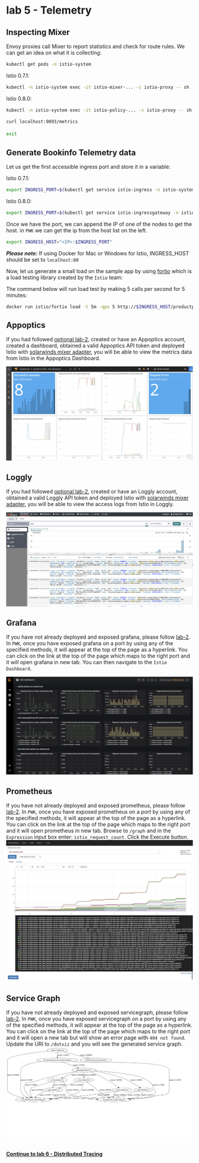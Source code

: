 # lab 5 - Telemetry


## Inspecting Mixer

Envoy proxies call Mixer to report statistics and check for route rules. We can get an idea on what it is collecting:

```sh
kubectl get pods -n istio-system
```

Istio 0.7.1:
```sh
kubectl -n istio-system exec -it istio-mixer-... -c istio-proxy -- sh
```

Istio 0.8.0:
```sh
kubectl -n istio-system exec -it istio-policy-... -c istio-proxy -- sh
```

```sh
curl localhost:9093/metrics

exit
```

## Generate Bookinfo Telemetry data

Let us get the first accessible ingress port and store it in a variable:

Istio 0.7.1:
```sh
export INGRESS_PORT=$(kubectl get service istio-ingress -n istio-system --template='{{(index .spec.ports 0).nodePort}}')
```

Istio 0.8.0:
```sh
export INGRESS_PORT=$(kubectl get service istio-ingressgateway -n istio-system --template='{{(index .spec.ports 0).nodePort}}')
```

Once we have the port, we can append the IP of one of the nodes to get the host. in `PWK` we can get the ip from the host list on the left.
```sh
export INGRESS_HOST="<IP>:$INGRESS_PORT"
```

***Please note:*** If using Docker for Mac or Windows for Istio, INGRESS_HOST should be set to `localhost:80`

Now, let us generate a small load on the sample app by using [fortio](https://github.com/istio/fortio) which is a load testing library created by the `Istio` team:

The command below will run load test by making 5 calls per second for 5 minutes:
```sh
docker run istio/fortio load -t 5m -qps 5 http://$INGRESS_HOST/productpage
```

## Appoptics
If you had followed [optional lab-2](../lab-2/optional.md), created or have an Appoptics account, created a dashboard, obtained a valid Appoptics API token and deployed Istio with [solarwinds mixer adapter](https://github.com/solarwinds/istio-adapter), you will be able to view the metrics data from Istio in the Appoptics Dashboard.

![](img/AO_Dashboard.png)

## Loggly
If you had followed [optional lab-2](../lab-2/optional.md), created or have an Loggly account, obtained a valid Loggly API token and deployed Istio with [solarwinds mixer adapter](https://github.com/solarwinds/istio-adapter), you will be able to view the access logs from Istio in Loggly.

![](img/Loggly.png)


## Grafana

If you have not already deployed and exposed grafana, please follow [lab-2](../lab-2/README.md). 
In `PWK`, once you have exposed grafana on a port by using any of the specified methods, it will appear at the top of the page as a hyperlink. You can click on the link at the top of the page which maps to the right port and it will open grafana in new tab. You can then navigate to the `Istio Dashboard`.

![](img/Grafana_Istio_Dashboard.png)

## Prometheus
If you have not already deployed and exposed prometheus, please follow [lab-2](../lab-2/README.md). 
In `PWK`, once you have exposed prometheus on a port by using any of the specified methods, it will appear at the top of the page as a hyperlink. You can click on the link at the top of the page which maps to the right port and it will open prometheus in new tab. 
Browse to `/graph` and in the `Expression` input box enter: `istio_request_count`. Click the Execute button.
![](img/Prometheus.png)

## Service Graph

If you have not already deployed and exposed servicegraph, please follow [lab-2](../lab-2/README.md). 
In `PWK`, once you have exposed servicegraph on a port by using any of the specified methods, it will appear at the top of the page as a hyperlink. You can click on the link at the top of the page which maps to the right port and it will open a new tab but will show an error page with `404 not found`. 
Update the URI to `/dotviz` and you will see the generated service graph.
![](img/servicegraph.png)


#### [Continue to lab 6 - Distributed Tracing](../lab-6/README.md)
